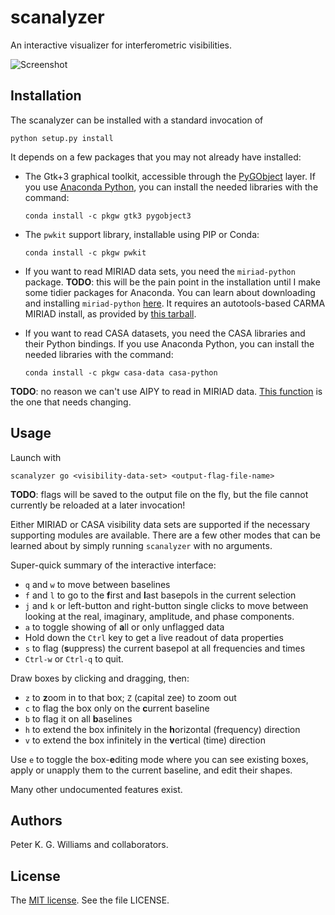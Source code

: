 scanalyzer
==========

An interactive visualizer for interferometric visibilities.

![Screenshot](http://newton.cx/~peter/files/scanalyzer-screenshot.png)


Installation
------------

The scanalyzer can be installed with a standard invocation of

```
python setup.py install
```

It depends on a few packages that you may not already have installed:

* The Gtk+3 graphical toolkit, accessible through the
  [PyGObject](https://wiki.gnome.org/Projects/PyGObject) layer. If you use
  [Anaconda Python](https://docs.continuum.io/anaconda/index), you can install
  the needed libraries with the command:

  ```
  conda install -c pkgw gtk3 pygobject3
  ```

* The `pwkit` support library, installable using PIP or Conda:

  ```
  conda install -c pkgw pwkit
  ```

* If you want to read MIRIAD data sets, you need the `miriad-python` package.
  **TODO**: this will be the pain point in the installation until I make some
  tidier packages for Anaconda. You can learn about downloading and installing
  `miriad-python`
  [here](https://www.cfa.harvard.edu/~pwilliam/miriad-python/). It requires an
  autotools-based CARMA MIRIAD install, as provided by
  [this tarball](https://www.cfa.harvard.edu/~pwilliam/miriad-macport/miriad-latest.tar.gz).

* If you want to read CASA datasets, you need the CASA libraries and their
  Python bindings. If you use Anaconda Python, you can install the needed
  libraries with the command:

  ```
  conda install -c pkgw casa-data casa-python
  ```

**TODO**: no reason we can't use AIPY to read in MIRIAD data.
[This function](https://github.com/HERA-Team/scanalyzer/blob/master/scanalyzer/transpose.py#L125)
is the one that needs changing.


Usage
-----

Launch with

```
scanalyzer go <visibility-data-set> <output-flag-file-name>
```

**TODO**: flags will be saved to the output file on the fly, but the file
cannot currently be reloaded at a later invocation!

Either MIRIAD or CASA visibility data sets are supported if the necessary
supporting modules are available. There are a few other modes that can be
learned about by simply running `scanalyzer` with no arguments.

Super-quick summary of the interactive interface:

* `q` and `w` to move between baselines
* `f` and `l` to go to the **f**irst and **l**ast basepols in the current
  selection
* `j` and `k` or left-button and right-button single clicks to move between
  looking at the real, imaginary, amplitude, and phase components.
* `a` to toggle showing of **a**ll or only unflagged data
* Hold down the `Ctrl` key to get a live readout of data properties
* `s` to flag (**s**uppress) the current basepol at all frequencies and times
* `Ctrl-w` or `Ctrl-q` to quit.

Draw boxes by clicking and dragging, then:

* `z` to **z**oom in to that box; `Z` (capital zee) to zoom out
* `c` to flag the box only on the **c**urrent baseline
* `b` to flag it on all **b**aselines
* `h` to extend the box infinitely in the **h**orizontal (frequency) direction
* `v` to extend the box infinitely in the **v**ertical (time) direction

Use `e` to toggle the box-**e**diting mode where you can see existing boxes,
apply or unapply them to the current baseline, and edit their shapes.

Many other undocumented features exist.


Authors
-------

Peter K. G. Williams and collaborators.


License
-------

The [MIT license](http://opensource.org/licenses/MIT). See the file LICENSE.
